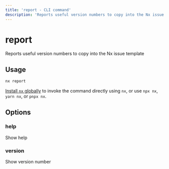 ```yaml
---
title: 'report - CLI command'
description: 'Reports useful version numbers to copy into the Nx issue template'
---
```


# report

Reports useful version numbers to copy into the Nx issue template

## Usage

```bash
nx report
```

[Install `nx` globally]({{framework}}/getting-started/nx-setup#install-nx) to invoke the command directly using `nx`, or use `npx nx`, `yarn nx`, or `pnpx nx`.

## Options

### help

Show help

### version

Show version number
